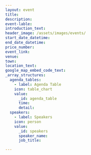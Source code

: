 ```yaml
---
layout: event
title:
description:
event-lable:
introduction_text:
header_image: /assets/images/events/
start_date_datetime:
end_date_datetime:
price_number: 
event_link:
venue:
town:
location_text:
google_map_embed_code_text:
_array_structures:
  agenda_tables:
    - label: Agenda Table
    icon: table_chart
    value:
      _id: agenda_table
      time:
      detail:
  speakers:
    - label: Speakers
    icon: person
    value:
      _id: speakers
      speaker_name:
      job_title:

---
```

